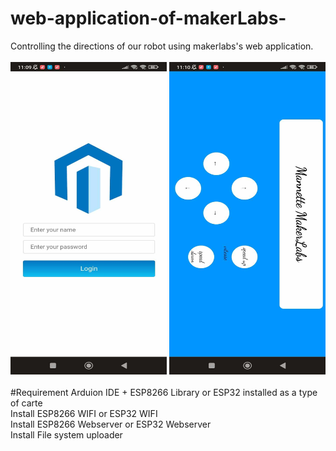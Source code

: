 # web-application-of-makerLabs-
Controlling the directions of  our robot using makerlabs's web application. <br/> <br/>
<img src="https://github.com/Abir-bouziri/web-application-of-makerLabs-/blob/main/im1.jpg" width="250" height="500" alt="Image Alt Text">
<img src="https://github.com/Abir-bouziri/web-application-of-makerLabs-/blob/main/im2.jpg" width="250" height="500" alt="Image Alt Text text-align: left;"> <br/> <br/> 
#Requirement
Arduion IDE + ESP8266 Library or ESP32  installed as a type of carte </br>
Install ESP8266 WIFI or ESP32 WIFI  </br>
Install ESP8266 Webserver or ESP32 Webserver </br>
Install File system uploader </br>

